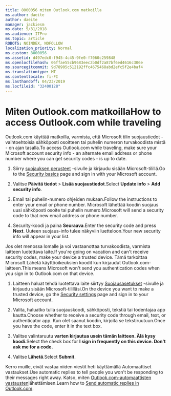 ```yaml
---
title: 8000056 miten Outlook.com matkoilla
ms.author: daeite
author: daeite
manager: jackiesm
ms.date: 5/31/2018
ms.audience: ITPro
ms.topic: article
ROBOTS: NOINDEX, NOFOLLOW
localization_priority: Normal
ms.custom: 8000056
ms.assetid: d497edc0-f945-4c45-9fe0-f7060c259848
ms.openlocfilehash: 06ffae55cb9683eec2b0df2a87bf6ed4616c306e
ms.sourcegitcommit: 9d78905c512192ffc4675468abd2efc5f2e4baf4
ms.translationtype: MT
ms.contentlocale: fi-FI
ms.lasthandoff: 04/23/2019
ms.locfileid: "32400128"
---
```

# <a name="how-to-access-outlookcom-while-traveling"></a><span data-ttu-id="554d2-102">Miten Outlook.com matkoilla</span><span class="sxs-lookup"><span data-stu-id="554d2-102">How to access Outlook.com while traveling</span></span>

<span data-ttu-id="554d2-103">Outlook.com käyttää matkoilla, varmista, että Microsoft tilin suojaustiedot - vaihtoehtoisia sähköposti osoitteen tai puhelin numeron turvakoodista mistä - on ajan tasalla.</span><span class="sxs-lookup"><span data-stu-id="554d2-103">To access Outlook.com while traveling, make sure your Microsoft account security info - an alternate email address or phone number where you can get security codes - is up to date.</span></span>
  
1. <span data-ttu-id="554d2-104">Siirry [suojauksen perusteet](https://go.microsoft.com/fwlink/p/?linkid=842325) -sivulle ja kirjaudu sisään Microsoft-tilillä.</span><span class="sxs-lookup"><span data-stu-id="554d2-104">Go to the [Security basics](https://go.microsoft.com/fwlink/p/?linkid=842325) page and sign in with your Microsoft account.</span></span> 
    
2. <span data-ttu-id="554d2-105">Valitse **Päivitä tiedot** \> **Lisää suojaustiedot**.</span><span class="sxs-lookup"><span data-stu-id="554d2-105">Select **Update info** \> **Add security info**.</span></span> 
    
3. <span data-ttu-id="554d2-106">Email tai puhelin-numero ohjeiden mukaan.</span><span class="sxs-lookup"><span data-stu-id="554d2-106">Follow the instructions to enter your email or phone number.</span></span> <span data-ttu-id="554d2-107">Microsoft lähettää koodin suojaus uusi sähköposti osoite tai puhelin numero.</span><span class="sxs-lookup"><span data-stu-id="554d2-107">Microsoft will send a security code to that new email address or phone number.</span></span>
    
4. <span data-ttu-id="554d2-108">Security-koodi ja paina **Seuraava**.</span><span class="sxs-lookup"><span data-stu-id="554d2-108">Enter the security code and press **Next**.</span></span> <span data-ttu-id="554d2-109">Uuteen suojaus-info tulee näkyviin luetteloon.</span><span class="sxs-lookup"><span data-stu-id="554d2-109">Your new security info will appear in your list.</span></span> 
    
<span data-ttu-id="554d2-110">Jos olet menossa lomalle ja voi vastaanottaa turvakoodista, varmista laitteen luotettava laite.</span><span class="sxs-lookup"><span data-stu-id="554d2-110">If you're going on vacation and can't receive security codes, make your device a trusted device.</span></span> <span data-ttu-id="554d2-111">Tämä tarkoittaa Microsoft Lähetä käyttöoikeuksien koodit kun kirjaudut Outlook.com-laitteen.</span><span class="sxs-lookup"><span data-stu-id="554d2-111">This means Microsoft won't send you authentication codes when you sign in to Outlook.com on that device.</span></span>
  
1. <span data-ttu-id="554d2-112">Laitteen haluat tehdä luotettava laite siirtyy [Suojausasetukset](https://go.microsoft.com/fwlink/p/?linkid=2002000&amp;clcid=0x409) -sivulle ja kirjaudu sisään Microsoft-tililläsi.</span><span class="sxs-lookup"><span data-stu-id="554d2-112">On the device you want to make a trusted device, go the [Security settings](https://go.microsoft.com/fwlink/p/?linkid=2002000&amp;clcid=0x409) page and sign in to your Microsoft account.</span></span> 
    
2. <span data-ttu-id="554d2-113">Valita, haluatko tulla suojauskoodi, sähköposti, tekstiä tai todentajaa app kautta.</span><span class="sxs-lookup"><span data-stu-id="554d2-113">Choose whether to receive a security code through email, text, or authenticator app.</span></span> <span data-ttu-id="554d2-114">Kun olet saanut koodin, kirjoita se tekstiruutuun.</span><span class="sxs-lookup"><span data-stu-id="554d2-114">Once you have the code, enter it in the text box.</span></span>
    
3. <span data-ttu-id="554d2-115">Valitse valintaruutu **varten kirjautua usein tämän laitteen. Älä kysy koodi.**</span><span class="sxs-lookup"><span data-stu-id="554d2-115">Select the check box for **I sign in frequently on this device. Don't ask me for a code.**</span></span>
    
4. <span data-ttu-id="554d2-116">Valitse **Lähetä**.</span><span class="sxs-lookup"><span data-stu-id="554d2-116">Select **Submit**.</span></span> 
    
<span data-ttu-id="554d2-117">Kerro muille, eivät vastaa niiden viestit heti käyttämällä Automaattiset vastaukset.</span><span class="sxs-lookup"><span data-stu-id="554d2-117">Use automatic replies to tell people you won't be responding to their messages right away.</span></span> <span data-ttu-id="554d2-118">Katso, miten [Outlook.com-automaattisten vastausten](https://go.microsoft.com/fwlink/p/?linkid=2002100&amp;clcid=0x409)lähettämisen.</span><span class="sxs-lookup"><span data-stu-id="554d2-118">Learn how to [Send automatic replies in Outlook.com](https://go.microsoft.com/fwlink/p/?linkid=2002100&amp;clcid=0x409).</span></span>
  

